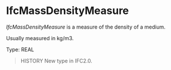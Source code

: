 # IfcMassDensityMeasure

_IfcMassDensityMeasure_ is a measure of the density of a medium.

Usually measured in kg/m3.

Type: REAL

> HISTORY New type in IFC2.0.
